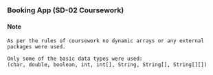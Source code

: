 ### Booking App (SD-02 Coursework)  

#### Note
```
As per the rules of coursework no dynamic arrays or any external
packages were used.

Only some of the basic data types were used:
(char, double, boolean, int, int[], String, String[], String[][])
```

